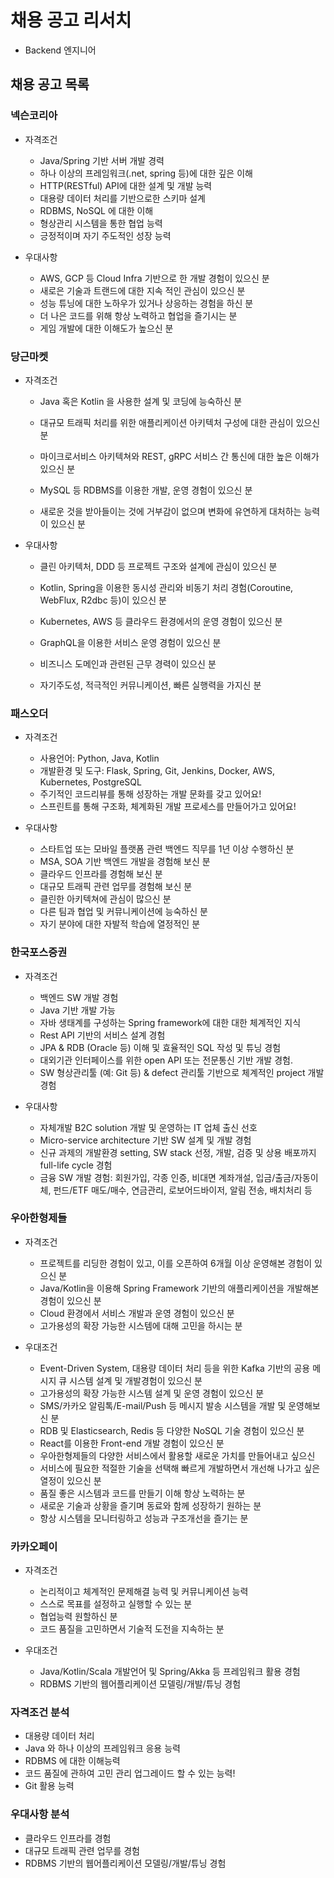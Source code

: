 # 채용 공고 리서치

- Backend 엔지니어

## 채용 공고 목록

### 넥슨코리아

- 자격조건

  - Java/Spring 기반 서버 개발 경력 
  - 하나 이상의 프레임워크(.net, spring 등)에 대한 깊은 이해
  - HTTP(RESTful) API에 대한 설계 및 개발 능력
  - 대용량 데이터 처리를 기반으로한 스키마 설계
  - RDBMS, NoSQL 에 대한 이해
  - 형상관리 시스템을 통한 협업 능력
  - 긍정적이며 자기 주도적인 성장 능력

- 우대사항
  - AWS, GCP 등 Cloud Infra 기반으로 한 개발 경험이 있으신 분
  - 새로은 기술과 트랜드에 대한 지속 적인 관심이 있으신 분
  - 성능 튜닝에 대한 노하우가 있거나 상응하는 경험을 하신 분
  - 더 나은 코드를 위해 항상 노력하고 협업을 즐기시는 분
  - 게임 개발에 대한 이해도가 높으신 분

### 당근마켓

- 자격조건

  - Java 혹은 Kotlin 을 사용한 설계 및 코딩에 능숙하신 분

  - 대규모 트래픽 처리를 위한 애플리케이션 아키텍처 구성에 대한 관심이 있으신 분

  - 마이크로서비스 아키텍쳐와 REST, gRPC 서비스 간 통신에 대한 높은 이해가 있으신 분

  - MySQL 등 RDBMS를 이용한 개발, 운영 경험이 있으신 분

  - 새로운 것을 받아들이는 것에 거부감이 없으며 변화에 유연하게 대처하는 능력이 있으신 분

- 우대사항

  - 클린 아키텍처, DDD 등 프로젝트 구조와 설계에 관심이 있으신 분

  - Kotlin, Spring을 이용한 동시성 관리와 비동기 처리 경험(Coroutine, WebFlux, R2dbc 등)이 있으신 분

  - Kubernetes, AWS 등 클라우드 환경에서의 운영 경험이 있으신 분

  - GraphQL을 이용한 서비스 운영 경험이 있으신 분

  - 비즈니스 도메인과 관련된 근무 경력이 있으신 분

  - 자기주도성, 적극적인 커뮤니케이션, 빠른 실행력을 가지신 분

### 패스오더

- 자격조건

  - 사용언어: Python, Java, Kotlin
  - 개발환경 및 도구: Flask, Spring, Git, Jenkins, Docker, AWS, Kubernetes, PostgreSQL
  - 주기적인 코드리뷰를 통해 성장하는 개발 문화를 갖고 있어요!
  - 스프린트를 통해 구조화, 체계화된 개발 프로세스를 만들어가고 있어요!

- 우대사항
  - 스타트업 또는 모바일 플랫폼 관련 백엔드 직무를 1년 이상 수행하신 분
  - MSA, SOA 기반 백엔드 개발을 경험해 보신 분
  - 클라우드 인프라를 경험해 보신 분
  - 대규모 트래픽 관련 업무를 경험해 보신 분
  - 클린한 아키텍쳐에 관심이 많으신 분
  - 다른 팀과 협업 및 커뮤니케이션에 능숙하신 분
  - 자기 분야에 대한 자발적 학습에 열정적인 분

### 한국포스증권

- 자격조건

  - 백엔드 SW 개발 경험 
  - Java 기반 개발 가능
  - 자바 생태계를 구성하는 Spring framework에 대한 대한 체계적인 지식
  - Rest API 기반의 서비스 설계 경험
  - JPA & RDB (Oracle 등) 이해 및 효율적인 SQL 작성 및 튜닝 경험
  - 대외기관 인터페이스를 위한 open API 또는 전문통신 기반 개발 경험.
  - SW 형상관리툴 (예: Git 등) & defect 관리툴 기반으로 체계적인 project 개발 경험

- 우대사항
  - 자체개발 B2C solution 개발 및 운영하는 IT 업체 출신 선호
  - Micro-service architecture 기반 SW 설계 및 개발 경험
  - 신규 과제의 개발환경 setting, SW stack 선정, 개발, 검증 및 상용 배포까지 full-life cycle 경험
  - 금융 SW 개발 경험: 회원가입, 각종 인증, 비대면 계좌개설, 입금/출금/자동이체, 펀드/ETF 매도/매수, 연금관리, 로보어드바이저, 알림 전송, 배치처리 등

### 우아한형제들

- 자격조건

  - 프로젝트를 리딩한 경험이 있고, 이를 오픈하여 6개월 이상 운영해본 경험이 있으신 분
  - Java/Kotlin을 이용해 Spring Framework 기반의 애플리케이션을 개발해본 경험이 있으신 분
  - Cloud 환경에서 서비스 개발과 운영 경험이 있으신 분
  - 고가용성의 확장 가능한 시스템에 대해 고민을 하시는 분

- 우대조건
  - Event-Driven System, 대용량 데이터 처리 등을 위한 Kafka 기반의 공용 메시지 큐 시스템 설계 및 개발경험이 있으신 분
  - 고가용성의 확장 가능한 시스템 설계 및 운영 경험이 있으신 분
  - SMS/카카오 알림톡/E-mail/Push 등 메시지 발송 시스템을 개발 및 운영해보신 분
  - RDB 및 Elasticsearch, Redis 등 다양한 NoSQL 기술 경험이 있으신 분
  - React를 이용한 Front-end 개발 경험이 있으신 분
  - 우아한형제들의 다양한 서비스에서 활용할 새로운 가치를 만들어내고 싶으신
  - 서비스에 필요한 적절한 기술을 선택해 빠르게 개발하면서 개선해 나가고 싶은 열정이 있으신 분
  - 품질 좋은 시스템과 코드를 만들기 이해 항상 노력하는 분
  - 새로운 기술과 상황을 즐기며 동료와 함께 성장하기 원하는 분
  - 항상 시스템을 모니터링하고 성능과 구조개선을 즐기는 분

### 카카오페이

- 자격조건

  - 논리적이고 체계적인 문제해결 능력 및 커뮤니케이션 능력
  - 스스로 목표를 설정하고 실행할 수 있는 분
  - 협업능력 원할하신 분
  - 코드 품질을 고민하면서 기술적 도전을 지속하는 분
- 우대조건
  - Java/Kotlin/Scala 개발언어 및 Spring/Akka 등 프레임워크 활용 경험
  - RDBMS 기반의 웹어플리케이션 모델링/개발/튜닝 경험



### 자격조건 분석

- 대용량 데이터 처리
- Java 와 하나 이상의 프레임워크 응용 능력
- RDBMS 에 대한 이해능력 
- 코드 품질에 관하여 고민 관리 업그레이드 할 수 있는 능력!
- Git 활용 능력 

### 우대사항 분석

- 클라우드 인프라를 경험
- 대규모 트래픽 관련 업무를 경험
- RDBMS 기반의 웹어플리케이션 모델링/개발/튜닝 경험
